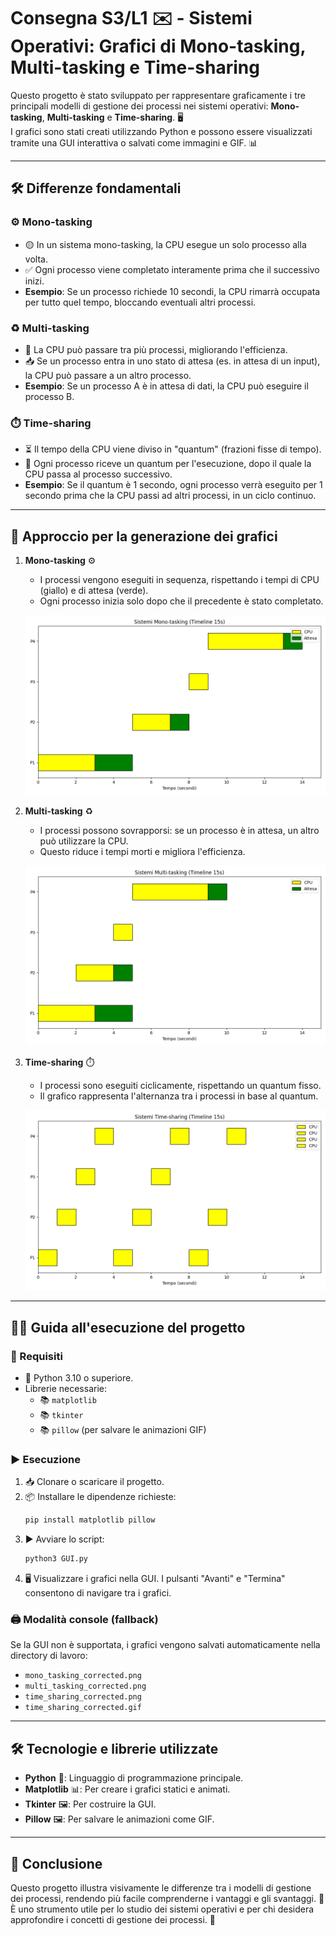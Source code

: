 
# Consegna S3/L1 ✉️ - Sistemi Operativi: Grafici di Mono-tasking, Multi-tasking e Time-sharing

Questo progetto è stato sviluppato per rappresentare graficamente i tre principali modelli di gestione dei processi nei sistemi operativi: **Mono-tasking**, **Multi-tasking** e **Time-sharing**. 🖥️  
I grafici sono stati creati utilizzando Python e possono essere visualizzati tramite una GUI interattiva o salvati come immagini e GIF. 📊

---

## 🛠️ Differenze fondamentali

### ⚙️ Mono-tasking
- 🟡 In un sistema mono-tasking, la CPU esegue un solo processo alla volta.
- ✅ Ogni processo viene completato interamente prima che il successivo inizi.
- **Esempio**: Se un processo richiede 10 secondi, la CPU rimarrà occupata per tutto quel tempo, bloccando eventuali altri processi.

### ♻️ Multi-tasking
- 🔄 La CPU può passare tra più processi, migliorando l'efficienza.
- 📥 Se un processo entra in uno stato di attesa (es. in attesa di un input), la CPU può passare a un altro processo.
- **Esempio**: Se un processo A è in attesa di dati, la CPU può eseguire il processo B.

### ⏱️ Time-sharing
- ⏳ Il tempo della CPU viene diviso in "quantum" (frazioni fisse di tempo).
- 🔀 Ogni processo riceve un quantum per l'esecuzione, dopo il quale la CPU passa al processo successivo.
- **Esempio**: Se il quantum è 1 secondo, ogni processo verrà eseguito per 1 secondo prima che la CPU passi ad altri processi, in un ciclo continuo.

---

## 📐 Approccio per la generazione dei grafici

1. **Mono-tasking** ⚙️  
   - I processi vengono eseguiti in sequenza, rispettando i tempi di CPU (giallo) e di attesa (verde).
   - Ogni processo inizia solo dopo che il precedente è stato completato.  
   
   ![Mono-tasking](./mono_tasking_15s.png "MonoTasking")

2. **Multi-tasking** ♻️  
   - I processi possono sovrapporsi: se un processo è in attesa, un altro può utilizzare la CPU.
   - Questo riduce i tempi morti e migliora l'efficienza.  
   
   ![Multi-tasking](./multi_tasking_15s.png "MultiTasking")

3. **Time-sharing** ⏱️  
   - I processi sono eseguiti ciclicamente, rispettando un quantum fisso.
   - Il grafico rappresenta l'alternanza tra i processi in base al quantum.  
   
   ![Time-sharing](./time_sharing_15s.png "TimeSharing")

---

## 🧑‍💻 Guida all'esecuzione del progetto

### 🔧 Requisiti
- 🐍 Python 3.10 o superiore.
- Librerie necessarie:
  - 📚 `matplotlib`
  - 📚 `tkinter`
  - 📚 `pillow` (per salvare le animazioni GIF)

### ▶️ Esecuzione
1. 📥 Clonare o scaricare il progetto.
2. 📦 Installare le dipendenze richieste:
   ```bash
   pip install matplotlib pillow
   ```
3. ▶️ Avviare lo script:
   ```bash
   python3 GUI.py
   ```
4. 🖥️ Visualizzare i grafici nella GUI. I pulsanti "Avanti" e "Termina" consentono di navigare tra i grafici.

### 🖨️ Modalità console (fallback)
Se la GUI non è supportata, i grafici vengono salvati automaticamente nella directory di lavoro:
- `mono_tasking_corrected.png`
- `multi_tasking_corrected.png`
- `time_sharing_corrected.png`
- `time_sharing_corrected.gif`

---

## 🛠️ Tecnologie e librerie utilizzate

- **Python** 🐍: Linguaggio di programmazione principale.
- **Matplotlib** 📊: Per creare i grafici statici e animati.
- **Tkinter** 🖼️: Per costruire la GUI.
- **Pillow** 🖼️: Per salvare le animazioni come GIF.

---

## 🏁 Conclusione

Questo progetto illustra visivamente le differenze tra i modelli di gestione dei processi, rendendo più facile comprenderne i vantaggi e gli svantaggi. 🧠  
È uno strumento utile per lo studio dei sistemi operativi e per chi desidera approfondire i concetti di gestione dei processi. 📘
